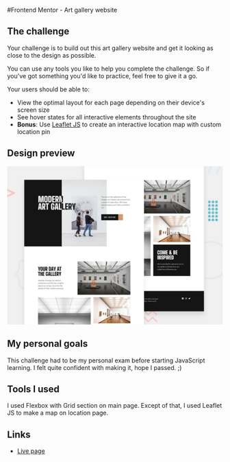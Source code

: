 #Frontend Mentor - Art gallery website

## The challenge

Your challenge is to build out this art gallery website and get it looking as close to the design as possible.

You can use any tools you like to help you complete the challenge. So if you've got something you'd like to practice, feel free to give it a go.

Your users should be able to:

- View the optimal layout for each page depending on their device's screen size
- See hover states for all interactive elements throughout the site
- **Bonus**: Use [Leaflet JS](https://leafletjs.com/) to create an interactive location map with custom location pin

## Design preview

![Design preview](./design/preview.jpg)

## My personal goals

This challenge had to be my personal exam before starting JavaScript learning. I felt quite confident with making it, hope I passed. ;)

## Tools I used

I used Flexbox with Grid section on main page. Except of that, I used Leaflet JS to make a map on location page.

## Links

- [Live page](https://edvvarrd.github.io/fm-solution-4)

